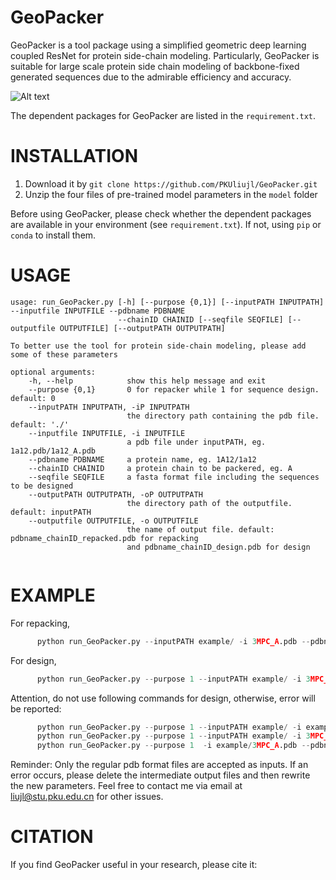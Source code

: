 # GeoPacker
GeoPacker is a tool package using a simplified geometric deep learning coupled ResNet for protein side-chain modeling. Particularly, GeoPacker is suitable for large scale protein side chain modeling of backbone-fixed generated sequences due to the admirable efficiency and accuracy.

![Alt text](https://github.com/PKUliujl/GeoPacker/blob/main/image/3mpcA.png)

The dependent packages for GeoPacker are listed in the `requirement.txt`.

INSTALLATION
======================
1. Download it by `git clone https://github.com/PKUliujl/GeoPacker.git` 
2. Unzip the four files of pre-trained model parameters in the `model` folder

Before using GeoPacker, please check whether the dependent packages are available in your environment (see `requirement.txt`). If not, using `pip` or `conda` to install them.


USAGE
======================
```
usage: run_GeoPacker.py [-h] [--purpose {0,1}] [--inputPATH INPUTPATH] --inputfile INPUTFILE --pdbname PDBNAME  
                        --chainID CHAINID [--seqfile SEQFILE] [--outputfile OUTPUTFILE] [--outputPATH OUTPUTPATH]  

To better use the tool for protein side-chain modeling, please add some of these parameters  

optional arguments:  
    -h, --help            show this help message and exit  
    --purpose {0,1}       0 for repacker while 1 for sequence design. default: 0    
    --inputPATH INPUTPATH, -iP INPUTPATH    
                          the directory path containing the pdb file. default: './'  
    --inputfile INPUTFILE, -i INPUTFILE  
                          a pdb file under inputPATH, eg. 1a12.pdb/1a12_A.pdb  
    --pdbname PDBNAME     a protein name, eg. 1A12/1a12  
    --chainID CHAINID     a protein chain to be packered, eg. A  
    --seqfile SEQFILE     a fasta format file including the sequences to be designed  
    --outputPATH OUTPUTPATH, -oP OUTPUTPATH  
                          the directory path of the outputfile. default: inputPATH
    --outputfile OUTPUTFILE, -o OUTPUTFILE  
                          the name of output file. default: pdbname_chainID_repacked.pdb for repacking 
                          and pdbname_chainID_design.pdb for design
  
```

EXAMPLE
=====================
For repacking, 
```python
      python run_GeoPacker.py --inputPATH example/ -i 3MPC_A.pdb --pdbname 3MPC  --chainID A   
```

For design,  
```python
      python run_GeoPacker.py --purpose 1 --inputPATH example/ -i 3MPC_A.pdb --pdbname 3MPC --chainID A --seqfile  example/seqfile
```

Attention, do not use following commands for design, otherwise, error will be reported:
```python
      python run_GeoPacker.py --purpose 1 --inputPATH example/ -i example/3MPC_A.pdb --pdbname 3MPC --chainID A --seqfile  example/seqfile
      python run_GeoPacker.py --purpose 1 --inputPATH example/ -i 3MPC_A.pdb --pdbname 3MPC --chainID A --seqfile  seqfile
      python run_GeoPacker.py --purpose 1  -i example/3MPC_A.pdb --pdbname 3MPC --chainID A --seqfile  example/seqfile
```

Reminder: Only the regular pdb format files are accepted as inputs. If an error occurs, please delete the intermediate output files and then rewrite the new parameters. Feel free to contact me via email at liujl@stu.pku.edu.cn for other issues.  

CITATION
=====================
If you find GeoPacker useful in your research, please cite it:



